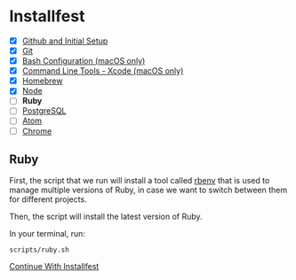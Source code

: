 # Installfest

- [x] [Github and Initial Setup](github.md)
- [x] [Git](git.md)
- [x] [Bash Configuration (macOS only)](bash.md)
- [x] [Command Line Tools - Xcode (macOS only)](command_line_tools.md)
- [x] [Homebrew](homebrew.md)
- [x] [Node](node.md)
- [ ] **Ruby**
- [ ] [PostgreSQL](postgres.md)
- [ ] [Atom](atom.md)
- [ ] [Chrome](chrome.md)

## Ruby

First, the script that we run will install a tool called [rbenv](https://github.com/rbenv/rbenv) that is used to manage multiple versions of Ruby, in case we want to switch
between them for different projects.

Then, the script will install the latest version of Ruby.

In your terminal, run:

```
scripts/ruby.sh
```

[Continue With Installfest](postgres.md)
